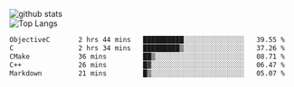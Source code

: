 ![github stats](https://github-readme-stats.vercel.app/api?username=AndreFerreira5&show_icons=true&theme=dark&count_private=true)
<br>
![Top Langs](https://github-readme-stats.vercel.app/api/top-langs/?username=AndreFerreira5&layout=compact&theme=dark)
<br>
<!--START_SECTION:waka-->

```txt
ObjectiveC       2 hrs 44 mins   ██████████░░░░░░░░░░░░░░░   39.55 %
C                2 hrs 34 mins   █████████▒░░░░░░░░░░░░░░░   37.26 %
CMake            36 mins         ██▒░░░░░░░░░░░░░░░░░░░░░░   08.71 %
C++              26 mins         █▓░░░░░░░░░░░░░░░░░░░░░░░   06.47 %
Markdown         21 mins         █▒░░░░░░░░░░░░░░░░░░░░░░░   05.07 %
```

<!--END_SECTION:waka-->
